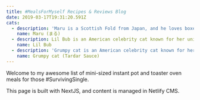 ```yaml
---
title: #MealsForMyself Recipes & Reviews Blog
date: 2019-03-17T19:31:20.591Z
cats:
  - description: 'Maru is a Scottish Fold from Japan, and he loves boxes.'
    name: Maru (まる)
  - description: Lil Bub is an American celebrity cat known for her unique appearance.
    name: Lil Bub
  - description: 'Grumpy cat is an American celebrity cat known for her grumpy appearance.'
    name: Grumpy cat (Tardar Sauce)
---
```

Welcome to my awesome list of mini-sized instant pot and toaster oven meals for those #SurvivingSingle.

This page is built with NextJS, and content is managed in Netlify CMS.